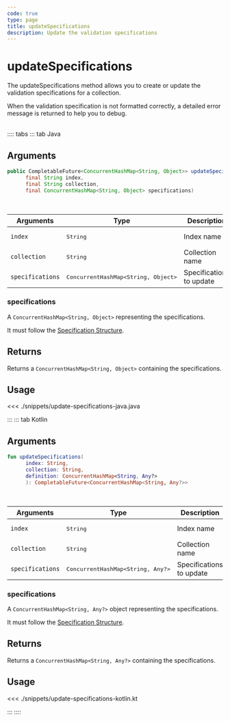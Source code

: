 ```yaml
---
code: true
type: page
title: updateSpecifications
description: Update the validation specifications
---
```


# updateSpecifications

The updateSpecifications method allows you to create or update the validation specifications for a collection.

When the validation specification is not formatted correctly, a detailed error message is returned to help you to debug.

<br/>
:::: tabs
::: tab Java

## Arguments

```java
public CompletableFuture<ConcurrentHashMap<String, Object>> updateSpecifications(
      final String index,
      final String collection,
      final ConcurrentHashMap<String, Object> specifications)
```

<br/>

| Arguments        | Type                                         | Description              |
| ---------------- | -------------------------------------------- | ------------------------ |
| `index`          | <pre>String</pre>                            | Index name               |
| `collection`     | <pre>String</pre>                            | Collection name          |
| `specifications` | <pre>ConcurrentHashMap<String, Object></pre> | Specifications to update |

### specifications

A `ConcurrentHashMap<String, Object>` representing the specifications.

It must follow the [Specification Structure](/core/2/guides/advanced/data-validation).

## Returns

Returns a `ConcurrentHashMap<String, Object>` containing the specifications.

## Usage

<<< ./snippets/update-specifications-java.java

:::
::: tab Kotlin

## Arguments

```kotlin
fun updateSpecifications(
      index: String,
      collection: String,
      definition: ConcurrentHashMap<String, Any?>
      ): CompletableFuture<ConcurrentHashMap<String, Any?>>
```

<br/>

| Arguments        | Type                                         | Description              |
| ---------------- | -------------------------------------------- | ------------------------ |
| `index`          | <pre>String</pre>                            | Index name               |
| `collection`     | <pre>String</pre>                            | Collection name          |
| `specifications` | <pre>ConcurrentHashMap<String, Any?></pre> | Specifications to update |

### specifications

A `ConcurrentHashMap<String, Any?>` object representing the specifications.

It must follow the [Specification Structure](/core/2/guides/advanced/data-validation).

## Returns

Returns a `ConcurrentHashMap<String, Any?>` containing the specifications.


## Usage

<<< ./snippets/update-specifications-kotlin.kt

:::
::::
